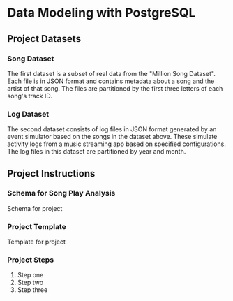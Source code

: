# Data Modeling with PostgreSQL

## Project Datasets
### Song Dataset
The first dataset is a subset of real data from the "Million Song Dataset". Each file is in JSON format and contains metadata about a song and the artist of that song. The files are partitioned by the first three letters of each song's track ID.

### Log Dataset
The second dataset consists of log files in JSON format generated by an event simulator based on the songs in the dataset above. These simulate activity logs from a music streaming app based on specified configurations. The log files in this dataset are partitioned by year and month.

## Project Instructions
### Schema for Song Play Analysis
Schema for project

### Project Template
Template for project

### Project Steps
1. Step one
2. Step two
3. Step three
